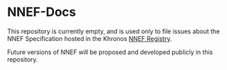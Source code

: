 # NNEF-Docs

This repository is currently empty, and is used only to file issues about the NNEF Specification hosted in the Khronos <a href="https://www.khronos.org/registry/NNEF/"> NNEF Registry</a>.

Future versions of NNEF will be proposed and developed publicly in this repository.
